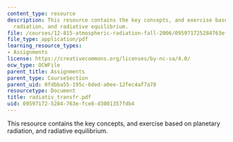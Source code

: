 ```yaml
---
content_type: resource
description: This resource contains the key concepts, and exercise based on planetary
  radiation, and radiative equilibrium.
file: /courses/12-815-atmospheric-radiation-fall-2006/095971725284763efce8d3001357fdb4_radiativ_transfr.pdf
file_type: application/pdf
learning_resource_types:
- Assignments
license: https://creativecommons.org/licenses/by-nc-sa/4.0/
ocw_type: OCWFile
parent_title: Assignments
parent_type: CourseSection
parent_uid: 0fdbba55-195c-6ded-a0ee-12fec4af7a78
resourcetype: Document
title: radiativ_transfr.pdf
uid: 09597172-5284-763e-fce8-d3001357fdb4
---
```

This resource contains the key concepts, and exercise based on planetary radiation, and radiative equilibrium.